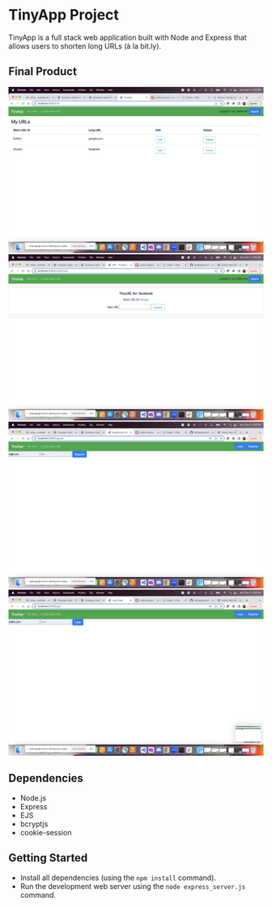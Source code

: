 # TinyApp Project

TinyApp is a full stack web application built with Node and Express that allows users to shorten long URLs (à la bit.ly).

## Final Product

!["main page"](https://raw.githubusercontent.com/sandeepkaurs/tinyApp/master/1.png)
!["edit page"](https://raw.githubusercontent.com/sandeepkaurs/tinyApp/master/2.png)
!["register page"](https://raw.githubusercontent.com/sandeepkaurs/tinyApp/master/3.png)
!["login page"](https://raw.githubusercontent.com/sandeepkaurs/tinyApp/master/4.png)

## Dependencies

- Node.js
- Express
- EJS
- bcryptjs
- cookie-session

## Getting Started

- Install all dependencies (using the `npm install` command).
- Run the development web server using the `node express_server.js` command.